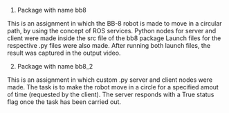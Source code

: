 1. Package with name bb8

This is an assignment in which the BB-8 robot is made to move in a circular path, by using the concept of ROS services. 
Python nodes for server and client were made inside the src file of the bb8 package
Launch files for the respective .py files were also made. 
After running both launch files, the result was captured in the output video. 

2. Package with name bb8_2

This is an assignment in which custom .py server and client nodes were made. The task is to make the robot move in a circle for a 
specified amout of time (requested by the client). The server responds with a True status flag once the task has been carried out. 
